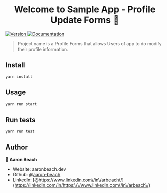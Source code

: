 <h1 align="center">Welcome to Sample App - Profile Update Forms 👋</h1>
<p>
  <a href="https://www.npmjs.com/package/Sample App - Profile Update Forms" target="_blank">
    <img alt="Version" src="https://img.shields.io/npm/v/Sample App - Profile Update Forms.svg">
  </a>
  <a href="https://github.com/aaron-beach/SampleWork/blob/master/README.md" target="_blank">
    <img alt="Documentation" src="https://img.shields.io/badge/documentation-yes-brightgreen.svg" />
  </a>
</p>

> Project name is a Profile Forms that allows Users of app to do modify their profile information.

## Install

```sh
yarn install
```

## Usage

```sh
yarn run start
```

## Run tests

```sh
yarn run test
```

## Author

👤 **Aaron Beach**

* Website: aaronbeach.dev
* Github: [@aaron-beach](https://github.com/aaron-beach)
* LinkedIn: [@https:\/\/www.linkedin.com\/in\/arbeach\/](https://linkedin.com/in/https:\/\/www.linkedin.com\/in\/arbeach\/)

